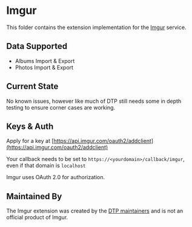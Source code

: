 # Imgur
This folder contains the extension implementation for the
[Imgur](https://imgur.com/) service.


## Data Supported

  - Albums Import & Export
  - Photos Import & Export

## Current State
No known issues, however like much of DTP still needs some in depth testing to ensure corner
cases are working.

## Keys & Auth

Apply for a key at [https://api.imgur.com/oauth2/addclient](https://api.imgur.com/oauth2/addclient)

Your callback needs to be set to `https://<yourdomain>/callback/imgur`, even if that domain is `localhost`

Imgur uses OAuth 2.0 for authorization.

## Maintained By

The Imgur extension was created by the
[DTP maintainers](mailto:portability-maintainers@googlegroups.com)
and is not an official product of Imgur.
